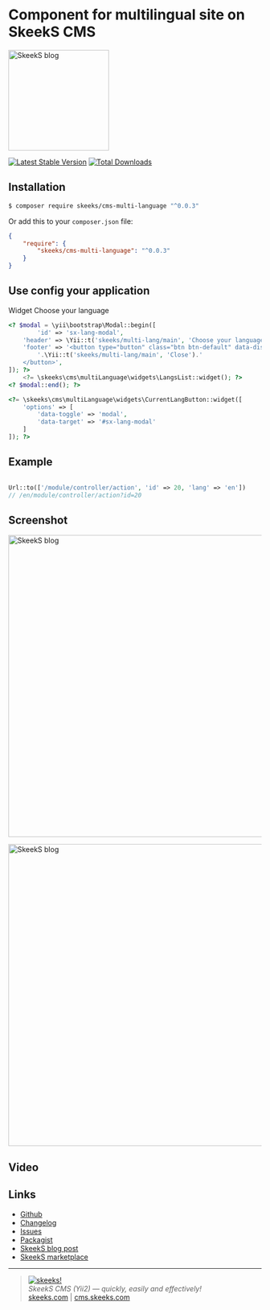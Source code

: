 Component for multilingual site on SkeekS CMS
================

[<img src="https://cms.skeeks.com/uploads/all/29/f5/4c/29f54c4158650aaf265a69d37fb6e86c.jpeg" alt="SkeekS blog" width="200"/>](https://cms.skeeks.com/blog/407-kak-perevesti-sajt-postroennyj-na-skeeks-cms-na-raznye-yazyki)

[![Latest Stable Version](https://poser.pugx.org/skeeks/cms-multi-language/v/stable.png)](https://packagist.org/packages/skeeks/cms-multi-language)
[![Total Downloads](https://poser.pugx.org/skeeks/cms-multi-language/downloads.png)](https://packagist.org/packages/skeeks/cms-multi-language)


Installation
------------

```sh
$ composer require skeeks/cms-multi-language "^0.0.3"
```

Or add this to your `composer.json` file:

```json
{
    "require": {
        "skeeks/cms-multi-language": "^0.0.3"
    }
}
```

Use config your application
-----

Widget Choose your language

```php
<? $modal = \yii\bootstrap\Modal::begin([
        'id' => 'sx-lang-modal',
    'header' => \Yii::t('skeeks/multi-lang/main', 'Choose your language'),
    'footer' => '<button type="button" class="btn btn-default" data-dismiss="modal">
        '.\Yii::t('skeeks/multi-lang/main', 'Close').'
    </button>',
]); ?>
    <?= \skeeks\cms\multiLanguage\widgets\LangsList::widget(); ?>
<? $modal::end(); ?>

<?= \skeeks\cms\multiLanguage\widgets\CurrentLangButton::widget([
    'options' => [
        'data-toggle' => 'modal',
        'data-target' => '#sx-lang-modal'
    ]
]); ?>
```

Example
-----
```php

Url::to(['/module/controller/action', 'id' => 20, 'lang' => 'en'])
// /en/module/controller/action?id=20

```
Screenshot
----------

[<img src="https://cms.skeeks.com/uploads/all/f5/fa/f6/f5faf6b3be0dd01e0e368c9280d77e88.png" alt="SkeekS blog" width="600"/>](https://cms.skeeks.com/uploads/all/f5/fa/f6/f5faf6b3be0dd01e0e368c9280d77e88.png)

[<img src="https://cms.skeeks.com/uploads/all/0c/1c/f5/0c1cf53c64d3e13ff4abeb4208d4c9ea.png" alt="SkeekS blog" width="600"/>](https://cms.skeeks.com/uploads/all/0c/1c/f5/0c1cf53c64d3e13ff4abeb4208d4c9ea.png)



Video
-----


Links
----------
* [Github](https://github.com/skeeks-cms/cms-multi-language)
* [Changelog](https://github.com/skeeks-cms/cms-multi-language/blob/master/CHANGELOG.md)
* [Issues](https://github.com/skeeks-cms/cms-multi-language/issues)
* [Packagist](https://packagist.org/packages/skeeks/cms-multi-language)
* [SkeekS blog post](https://cms.skeeks.com/blog/407-kak-perevesti-sajt-postroennyj-na-skeeks-cms-na-raznye-yazyki)
* [SkeekS marketplace](https://cms.skeeks.com/marketplace/components/tools/406-skeeks-komponent-dlya-multiyazychnosti-sajta)

___

> [![skeeks!](https://skeeks.com/img/logo/logo-no-title-80px.png)](https://skeeks.com)  
<i>SkeekS CMS (Yii2) — quickly, easily and effectively!</i>  
[skeeks.com](https://skeeks.com) | [cms.skeeks.com](https://cms.skeeks.com)

